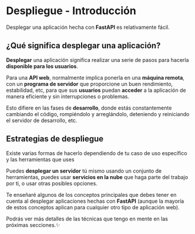 # Despliegue - Introducción

Desplegar una aplicación hecha con **FastAPI** es relativamente fácil.

## ¿Qué significa desplegar una aplicación?

**Desplegar** una aplicación significa realizar una serie de pasos para hacerla **disponible para los usuarios**.

Para una **API web**, normalmente implica ponerla en una **máquina remota**, con un **programa de servidor** que proporcione un buen rendimiento, estabilidad, etc, para que sus **usuarios** puedan **acceder** a la aplicación de manera eficiente y sin interrupciones o problemas.

Esto difiere en las fases de **desarrollo**, donde estás constantemente cambiando el código, rompiéndolo y arreglándolo, deteniendo y reiniciando el servidor de desarrollo, etc.

## Estrategias de despliegue

Existe varias formas de hacerlo dependiendo de tu caso de uso específico y las herramientas que uses

Puedes **desplegar un servidor** tú mismo usando un conjunto de herramientas, puedes usar **servicios en la nube** que haga parte del trabajo por ti, o usar otras posibles opciones.

Te enseñaré algunos de los conceptos principales que debes tener en cuenta al desplegar aplicaciones hechas con **FastAPI** (aunque la mayoría de estos conceptos aplican para cualquier otro tipo de aplicación web).

Podrás ver más detalles de las técnicas que tengo en mente en las próximas secciones.✨
